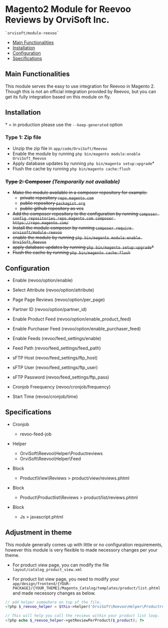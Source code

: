
# Magento2 Module for Reevoo Reviews by OrviSoft Inc.

    `orvisoft/module-reevoo`

 - [Main Functionalities](#functionalities)
 - [Installation](#installation)
 - [Configuration](#configuration)
 - [Specifications](#specifications)


## Main Functionalities

This module serves the easy to use integration for Reevoo in Magento 2. Though this is not an official integration provided by Reevoo, but you can get its fully integration based on this module on fly.

## Installation
\* = in production please use the `--keep-generated` option

### Type 1: Zip file

 - Unzip the zip file in `app/code/OrviSoft/Reevoo`
 - Enable the module by running `php bin/magento module:enable OrviSoft_Reevoo`
 - Apply database updates by running `php bin/magento setup:upgrade`\*
 - Flush the cache by running `php bin/magento cache:flush`

### ~~Type 2: Composer~~ *(Temporarily not available)*

 - ~~Make the module available in a composer repository for example:~~
    - ~~private repository `repo.magento.com`~~
    - ~~public repository `packagist.org`~~
    - ~~public github repository as vcs~~
 - ~~Add the composer repository to the configuration by running `composer config repositories.repo.magento.com composer https://repo.magento.com/`~~
 - ~~Install the module composer by running `composer require orvisoft/module-reevoo`~~
 - ~~enable the module by running `php bin/magento module:enable OrviSoft_Reevoo`~~
 - ~~apply database updates by running `php bin/magento setup:upgrade`\*~~
 - ~~Flush the cache by running `php bin/magento cache:flush`~~


## Configuration

 - Enable (revoo/option/enable)

 - Select Attribute (revoo/option/attribute)

 - Page Page Reviews (revoo/option/per_page)

 - Partner ID (revoo/option/partner_id)

 - Enable Product Feed (revoo/option/enable_product_feed)

 - Enable Purchaser Feed (revoo/option/enable_purchaser_feed)

 - Enable Feeds (revoo/feed_settings/enable)

 - Feed Path (revoo/feed_settings/feed_path)

 - sFTP Host (revoo/feed_settings/ftp_host)

 - sFTP User (revoo/feed_settings/ftp_user)

 - sFTP Password (revoo/feed_settings/ftp_pass)

 - Cronjob Freequency (revoo/cronjob/frequency)

 - Start Time (revoo/cronjob/time)


## Specifications

 - Cronjob
	- revoo-feed-job

 - Helper
	- OrviSoft\Reevoo\Helper\Productreviews
	- OrviSoft\Reevoo\Helper\Feed

 - Block
	- Product\View\Reviews > product/view/reviews.phtml

 - Block
	- Product\Productlist\Reviews > product/list/reviews.phtml

 - Block
	- Js > javascript.phtml


## Adjustment in theme

This module generally comes up with little or no configuration requirements, however this module is very flexible to made necessory changes per your theme.

- For product view page, you can modify the file `layout/catalog_product_view.xml`

- For product list view page, you need to modify your `app/design/frontend/{YOUR-PACKAGE}/{YOUR_THEME}/Magento_Catalog/templates/product/list.phtml` and made necessory changes as below.

```php
// add helper somewhere on top of the file.
<?php $_reevoo_helper = $this->helper('OrviSoft\Reevoo\Helper\Productreviews'); ?>

// This will help you call the reviews within your product list loop.
<?php echo $_reevoo_helper->getReviewPerProduct($_product); ?>
```

